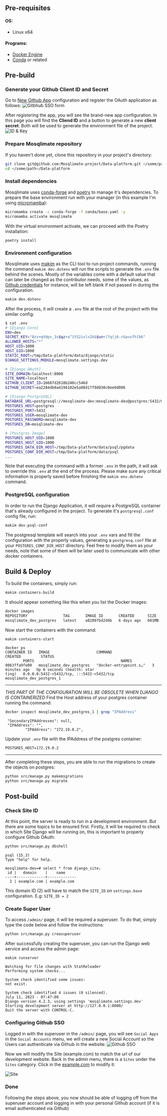 ## Pre-requisites
#### OS: 
- Linux x64

#### Programs:
- [Docker Engine](https://docs.docker.com/engine/)
- [Conda](https://docs.conda.io/en/latest/) or related
    

## Pre-build
### Generate your Github Client ID and Secret
Go to [New Github App](https://github.com/settings/applications/new) configuration and register the OAuth application as follows:
![Gitbhub SSO form](https://i.imgur.com/Y6zs7t4.png)

After registering the app, you will see the brand-new app configuration. In this page you will find the **Cliend ID** and a button to generate a new **client secret**. Both will be used to generate the environment file of the project.
![ID & Key](https://i.imgur.com/fUvvIGi.png)
### Prepare Mosqlimate repository
If you haven't done yet, clone this repository in your project's directory:
```sh
git clone git@github.com:Mosqlimate-project/Data-platform.git </some/path>
cd </some/path>/Data-platform
```
### Install dependencies
Mosqlimate uses [conda-forge](https://conda-forge.org/) and [poetry](https://python-poetry.org/) to manage it's dependencies. To prepare the base environment run with your manager (in this example I'm using [micromamba](https://mamba.readthedocs.io/en/latest/user_guide/micromamba.html)):
```sh
micromamba create -c conda-forge -f conda/base.yaml -y
micromamba activate mosqlimate
```
With the virtual environment activate, we can proceed with the Poetry installation:
```
poetry install
```
### Environment configuration
Mosqlimate uses [makim](https://github.com/osl-incubator/makim) as the CLI tool to run project commands, running the command `makim dev.dotenv` will run the scripts to generate the `.env` file behind the scenes. Mostly of the variables come with a default value that can later be changed as the contributor needs, some of the values, as [Github credentials](#generate-your-github-client-id-and-secret) for instance, will be left blank if not passed in during the configuration.

```sh
makim dev.dotenv
```

After the process, it will create a `.env` file at the root of the project with the similar config:
```sh
$ cat .env
# [Django Core]
ENV=dev
SECRET_KEY="0zs+q%9pv_3s$qz+a^1t52i=l=2k&$un+)7q(j6-r&o=xfh(b6"
ALLOWED_HOSTS="*"
HOST_UID=1000
HOST_GID=1000
STATIC_ROOT=/tmp/Data-platform/data/django/static
DJANGO_SETTINGS_MODULE=mosqlimate.settings.dev

# [Django OAuth]
SITE_DOMAIN=localhost:8000
SITE_NAME=localhost
GITHUB_CLIENT_ID=16687d2618b248cc546d
GITHUB_SECRET=ea2284db0a4194102e5a08d17f9d030c0ee9d006

# [Django PostgreSQL]
DATABASE_URL=postgresql://mosqlimate-dev:mosqlimate-dev@postgres:5432/mosqlimate-dev
POSTGRES_HOST=postgres
POSTGRES_PORT=5432
POSTGRES_USER=mosqlimate-dev
POSTGRES_PASSWORD=mosqlimate-dev
POSTGRES_DB=mosqlimate-dev

# [Postgres Image]
POSTGRES_HOST_UID=1000
POSTGRES_HOST_GID=1000
POSTGRES_DATA_DIR_HOST=/tmp/Data-platform/data/psql/pgdata
POSTGRES_CONF_DIR_HOST=/tmp/Data-platform/data/psql
...
```
Note that executing the command with a former `.env` in the path, it will ask to override this `.env` at the end of the process. Please make sure any critical information is properly saved before finishing the `makim env.dotenv` command. 

### PostgreSQL configuration
In order to run the Django Application, it will require a PostgreSQL container that's already configured in the project. To generate it's `postgresql.conf` config file, run: 
```sh
makim dev.psql-conf
```
The postgresql template will search into your `.env` vars and fill the configuration with the properly values, generating a `postgresq.conf` file at your `POSTGRES_CONF_DIR_HOST` directory. Feel free to modify them as your needs, note that some of them will be later used to communicate with other docker containers.

## Build & Deploy
To build the containers, simply run:
```sh
makim containers-build
```
It should appear something like this when you list the Docker images:
```sh
docker images
REPOSITORY                TAG       IMAGE ID       CREATED      SIZE
mosqlimate_dev_postgres   latest    a82897bd2d4b   6 days ago   601MB
```
Now start the containers with the command:
```
makim containers-start
```
```
docker ps
CONTAINER ID   IMAGE                     COMMAND                  CREATED         STATUS                    
        PORTS                                       NAMES
9063ffa9fe00   mosqlimate_dev_postgres   "docker-entrypoint.s…"   3 minutes ago   Up 6 seconds (health: star
ting)   0.0.0.0:5432->5432/tcp, :::5432->5432/tcp   mosqlimate_dev_postgres_1
```

---
_THIS PART OF THE CONFIGURATION WILL BE OBSOLETE WHEN DJANGO IS CONTAINERIZED_
Find the Host address of your postgres container running the command:
```sh
docker inspect mosqlimate_dev_postgres_1 | grep "IPAddress"
```
```
 "SecondaryIPAddresses": null,
 "IPAddress": "",
         "IPAddress": "172.19.0.2",

```

Update your `.env` file with the IPAddress of the postgres container:
```
POSTGRES_HOST=172.19.0.2
```
---
After completing these steps, you are able to run the migrations to create the objects on postgres:
```sh
python src/manage.py makemigrations
python src/manage.py migrate
```

## Post-build
### Check Site ID
At this point, the server is ready to run in a development environment. But there are some topics to be ensured first. Firstly, it will be required to check in which Site Django will be running on, this is important to properly configure Github OAuth:
```sh
python src/manage.py dbshell
```

```
psql (15.3)
Type "help" for help.

mosqlimate-dev=# select * from django_site;
 id |   domain    |    name     
----+-------------+-------------
  2 | example.com | example.com
```

This domain ID (2) will have to match the `SITE_ID` on `settings.base` configuration. E.g: `SITE_ID = 2`

### Create Super User
To access `/admin/` page, it will be required a superuser. To do that, simply type the code below and follow the instructions:
```sh
python src/manage.py creasuperuser
```
After successfully creating the superuser, you can run the Django web service and access the admin page:
```
makim runserver
```
```
Watching for file changes with StatReloader
Performing system checks...

System check identified some issues:
not exist.

System check identified 4 issues (0 silenced).
July 11, 2023 - 07:47:08
Django version 4.2.3, using settings 'mosqlimate.settings.dev'
Starting development server at http://127.0.0.1:8000/
Quit the server with CONTROL-C.
```

### Configuring Github SSO
Logged in with the superuser in the `/admin/` page, you will see `Social Apps` in the `Social Accounts` menu, we will create a new Social Account so the Users can authenticate via Github in the website:
 ![Github SSO](https://i.imgur.com/vmOEpyk.png)

Now we will modify the Site (example.com) to match the url of our development website. Back in the admin menu, there is a `Sites` under the `Sites` category. Click in the [example.com]() to modify it:

![Site](https://i.imgur.com/4jBGe9P.png)

### Done
Following the steps above, you now should be able of logging off from the superuser account and logging in with your personal Github account (if it is email authenticated via Github)  
